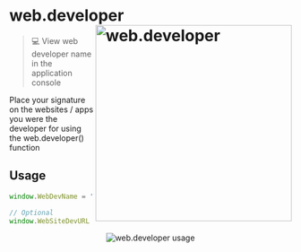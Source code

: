 # web.developer <img src="https://raw.githubusercontent.com/whoamindx/web.developer/master/webdeveloper.png" align="right" title="web.developer" alt="web.developer" width="350">
> 💻 View web developer name in the application console

Place your signature on the websites / apps you were the developer for using the web.developer() function

## Usage
```javascript
window.WebDevName = 'Thomas Smith'

// Optional
window.WebSiteDevURL = 'https://user.github.io 🚀'
```
<p align="center">
  <img src="https://raw.githubusercontent.com/whoamindx/web.developer/master/usage.gif" title="web.developer usage" alt="web.developer usage">
</p>
